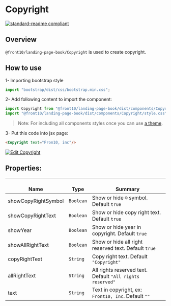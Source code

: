 # Copyright

[![standard-readme compliant](https://img.shields.io/badge/standard--readme-OK-green.svg?style=flat-square)](https://github.com/RichardLitt/standard-readme)

## Overview
`@front10/landing-page-book/Copyright` is used to create copyright.

## How to use
1- Importing bootstrap style

```js
import "bootstrap/dist/css/bootstrap.min.css";
```
2- Add following content to import the component:

```js
import Copyright from "@front10/landing-page-book/dist/components/Copyright";
import "@front10/landing-page-book/dist/components/Copyright/style.css";
```

> Note: For including all components styles once you can use [a theme](https://github.com/front10/landing-page-book/wiki/Theming).

3- Put this code into jsx page:
```html
<Copyright text="Fron10, inc"/>
```

[![Edit Copyright](https://codesandbox.io/static/img/play-codesandbox.svg)](https://codesandbox.io/s/2oqww8r56n)

## Properties:

| </br>Name   | </br>Type | </br>Summary                                                                                 | 
| ------------| - | ------------------------------------------------------------------------------------------------------ |
| showCopyRightSymbol      | `Boolean` | Show or hide `©` symbol. Default `true` |
| showCopyRightText      | `Boolean` | Show or hide copy right text. Default `true` |
| showYear      | `Boolean` | Show or hide year in copyright. Default `true` |
| showAllRightText      | `Boolean` | Show or hide all right reserved text. Default `true` |
| copyRightText      | `String` | Copy right text. Default `"Copyright"` |
| allRightText      | `String` | All rights reserved text. Default `"All rights reserved"` |
| text      | `String` | Text in copyright, ex: `Front10, Inc`. Default `""` |
